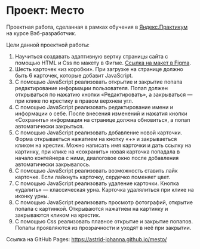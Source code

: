 # Проект: Место
Проектная работа, сделанная в рамках обучения в [Яндекс.Практикум](https://practicum.yandex.ru) на курсе Вэб-разработчик.

Цели данной проектной работы:
  1. Научиться создавать адаптивную вертку страницы сайта с помощью HTML и Css по макету в Фигме. [Ссылка на макет в Figma](https://www.figma.com/file/bjyvbKKJN2naO0ucURl2Z0/JavaScript.-Sprint-5?node-id=50160%3A347&t=ENfz4DuSPjbzBEH2-0).
  2. Шесть карточек «из коробки». При загрузке на странице должно быть 6 карточек, которые добавит JavaScript.  
  3. С помощью JavaScript реализовать открытие и закрытие попапа редактирование информации пользователя. Попап должен открываться по нажатию кнопки «Редактировать», а закрываться — при клике по крестику в правом верхнем угл.
  4. С помощью JavaScript реализовать редактирование имени и информации о себе. После внесения изменений и нажатия кнопки «Сохранить» информация на странице должна обновиться, а попап автоматически закрыться.
  5.  С помощью JavaScript реализовать добавление новой карточки. Форма открываеться нажатием на кнопку «+» и закрываеться кликом на крестик. Можно написать имя карточки и дать ссылку на картинку, при клике на «сохранить» новая карточка попадала в начало контейнера с ними, диалоговое окно после добавления автоматически закрывалось.
  6. С помощью JavaScript реализовать возможность ставить лайк карточке. Если лайкнуть карточку, сердечко поменяет цвет.
  7. С помощью JavaScript реализовать удаление карточки. Кнопка «удалить» — классическая урна. Карточка удалялиться при клике на иконку урны.
  8. С помощью JavaScript реализовать просмотр фотографий, открытие попапа с картинкой. Открываются нажатием на картинку и закрываются кликом на крестик.
  9. С помощью Css реализовать плавное открытие и закрытие попапов. Попапы проявляются из прозрачности и уходят в неё при закрытии.

  Ссылка на GitHub Pages: https://astrid-johanna.github.io/mesto/

